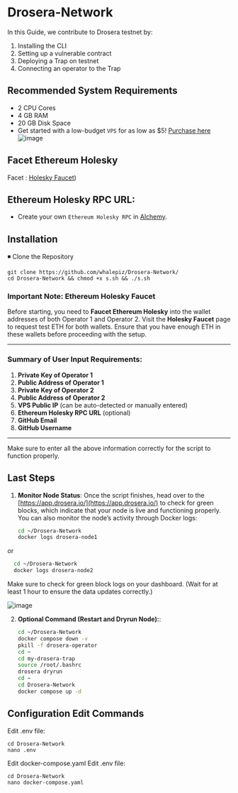 # Drosera-Network
In this Guide, we contribute to Drosera testnet by:
1. Installing the CLI
2. Setting up a vulnerable contract
3. Deploying a Trap on testnet
4. Connecting an operator to the Trap

## Recommended System Requirements
* 2 CPU Cores
* 4 GB RAM
* 20 GB Disk Space
* Get started with a low-budget `VPS` for as low as $5! [Purchase here](https://xorek.cloud/?from=27450)
![image](https://github.com/user-attachments/assets/691efaf0-c589-45df-b2c0-62578e908a56)

## Facet Ethereum Holesky 

Facet : [Holesky Faucet](https://holesky-faucet.pk910.de/))

## Ethereum Holesky RPC URL:
* Create your own `Ethereum Holesky RPC` in [Alchemy](https://dashboard.alchemy.com/).

## Installation
◾ Clone the Repository
```
git clone https://github.com/whalepiz/Drosera-Network/
cd Drosera-Network && chmod +x s.sh && ./s.sh
```

### **Important Note: Ethereum Holesky Faucet**

Before starting, you need to **Faucet Ethereum Holesky** into the wallet addresses of both Operator 1 and Operator 2. Visit the **Holesky Faucet** page to request test ETH for both wallets. Ensure that you have enough ETH in these wallets before proceeding with the setup.

---

### **Summary of User Input Requirements:**

1. **Private Key of Operator 1**
2. **Public Address of Operator 1**
3. **Private Key of Operator 2**
4. **Public Address of Operator 2**
5. **VPS Public IP** (can be auto-detected or manually entered)
6. **Ethereum Holesky RPC URL** (optional)
7. **GitHub Email**
8. **GitHub Username**

---

Make sure to enter all the above information correctly for the script to function properly.

## Last Steps

1. **Monitor Node Status**:
   Once the script finishes, head over to the [https://app.drosera.io/](https://app.drosera.io/) to check for green blocks, which indicate that your node is live and functioning properly.
   You can also monitor the node’s activity through Docker logs:

     ```bash
     cd ~/Drosera-Network
     docker logs drosera-node1
     ```
or

   ```bash
     cd ~/Drosera-Network
     docker logs drosera-node2
   ```

 Make sure to check for green block logs on your dashboard. (Wait for at least 1 hour to ensure the data updates correctly.)

![image](https://github.com/user-attachments/assets/d2d89770-25fb-4ed8-a49c-4d339cd740fe)



2. **Optional Command (Restart and Dryrun Node):**:
     ```bash
     cd ~/Drosera-Network
     docker compose down -v
     pkill -f drosera-operator
     cd ~
     cd my-drosera-trap
     source /root/.bashrc
     drosera dryrun
     cd ~
     cd Drosera-Network
     docker compose up -d
     ```
## Configuration Edit Commands

Edit .env file:
 ```
cd Drosera-Network
nano .env
 ```
Edit docker-compose.yaml
Edit .env file:
 ```
cd Drosera-Network
nano docker-compose.yaml
 ```







